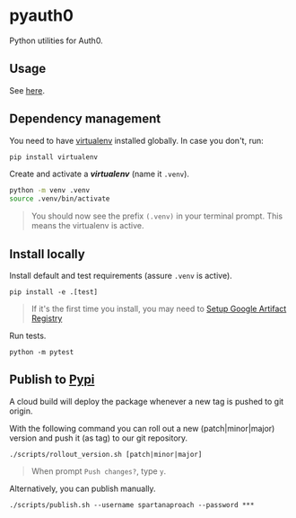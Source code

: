 # pyauth0

Python utilities for Auth0.

## Usage

See [here](/USAGE.md).

## Dependency management

You need to have [virtualenv](https://docs.python.org/3/tutorial/venv.html) installed globally. In case you don't, run:

```bash
pip install virtualenv
```

Create and activate a **_virtualenv_** (name it `.venv`).

```bash
python -m venv .venv
source .venv/bin/activate
```

> You should now see the prefix `(.venv)` in your terminal prompt. This means the virtualenv is active.

## Install locally

Install default and test requirements (assure `.venv` is active).

```shell
pip install -e .[test]
```

> If it's the first time you install, you may need to [Setup Google Artifact Registry](#Setup-Google-Artifact-Registry)

Run tests.

```shell
python -m pytest
```

## Publish to [Pypi](https://pypi.org/user/spartanapproach/)

A cloud build will deploy the package whenever a new tag is pushed to git origin.

With the following command you can roll out a new (patch|minor|major) version and push it (as tag) to our git
repository.

```shell
./scripts/rollout_version.sh [patch|minor|major]
```

> When prompt `Push changes?`, type `y`.

Alternatively, you can publish manually.

```shell
./scripts/publish.sh --username spartanaproach --password ***
```
